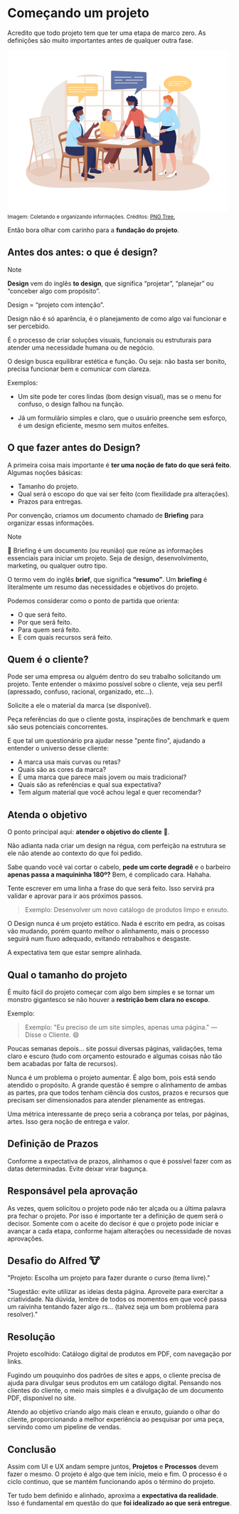 # Começando um projeto

Acredito que todo projeto tem que ter uma etapa de marco zero. As definições são muito importantes antes de qualquer outra fase.

![alt text](imgs/briefing-reunindo-informacao.png)  
<small>Imagem: Coletando e organizando informações. Créditos: [PNG Tree.](https://pngtree.com/free-png-vectors/briefing-team-vector)</small>

Então bora olhar com carinho para a **fundação do projeto**.

## Antes dos antes: o que é design?

> [!NOTE]
>
> **Design** vem do inglês **to design**, que significa “projetar”, “planejar” ou “conceber algo com propósito”.

Design = “projeto com intenção”.

Design não é só aparência, é o planejamento de como algo vai funcionar e ser percebido.

É o processo de criar soluções visuais, funcionais ou estruturais para atender uma necessidade humana ou de negócio.

O design busca equilibrar estética e função.
Ou seja: não basta ser bonito, precisa funcionar bem e comunicar com clareza.

Exemplos:

- Um site pode ter cores lindas (bom design visual), mas se o menu for confuso, o design falhou na função.

- Já um formulário simples e claro, que o usuário preenche sem esforço, é um design eficiente, mesmo sem muitos enfeites.

## O que fazer antes do Design?

A primeira coisa mais importante é **ter uma noção de fato do que será feito**. Algumas noções básicas:

- Tamanho do projeto.
- Qual será o escopo do que vai ser feito (com flexilidade pra alterações).
- Prazos para entregas.

Por convenção, criamos um documento chamado de **Briefing** para organizar essas informações.

> [!NOTE]
>
> 📑 Briefing é um documento (ou reunião) que reúne as informações essenciais para iniciar um projeto. Seja de design, desenvolvimento, marketing, ou qualquer outro tipo.

O termo vem do inglês **brief**, que significa **“resumo”**.
Um **briefing** é literalmente um resumo das necessidades e objetivos do projeto.

Podemos considerar como o ponto de partida que orienta:

- O que será feito.
- Por que será feito.
- Para quem será feito.
- E com quais recursos será feito.

## Quem é o cliente?

Pode ser uma empresa ou alguém dentro do seu trabalho solicitando um projeto. Tente entender o máximo possível sobre o cliente, veja seu perfil (apressado, confuso, racional, organizado, etc...).

Solicite a ele o material da marca (se disponível).

Peça referências do que o cliente gosta, inspirações de benchmark e quem são seus potenciais concorrentes.

E que tal um questionário pra ajudar nesse "pente fino", ajudando a entender o universo desse cliente:

- A marca usa mais curvas ou retas?
- Quais são as cores da marca?
- É uma marca que parece mais jovem ou mais tradicional?
- Quais são as referências e qual sua expectativa?
- Tem algum material que você achou legal e quer recomendar?

## Atenda o objetivo

O ponto principal aqui: **atender o objetivo do cliente** 🎯.

Não adianta nada criar um design na régua, com perfeição na estrutura se ele não atende ao contexto do que foi pedido.

Sabe quando você vai cortar o cabelo, **pede um corte degradê** e o barbeiro **apenas passa a maquininha 180º?** Bem, é complicado cara. Hahaha.

Tente escrever em uma linha a frase do que será feito. Isso servirá pra validar e aprovar para ir aos próximos passos.

> Exemplo: Desenvolver um novo catálogo de produtos limpo e enxuto.

O Design nunca é um projeto estático. Nada é escrito em pedra, as coisas vão mudando, porém quanto melhor o alinhamento, mais o processo seguirá num fluxo adequado, evitando retrabalhos e desgaste.

A expectativa tem que estar sempre alinhada.

## Qual o tamanho do projeto

É muito fácil do projeto começar com algo bem simples e se tornar um monstro gigantesco se não houver a **restrição bem clara no escopo**.

Exemplo:

> Exemplo: "Eu preciso de um site simples, apenas uma página." — Disse o Cliente. 😄

Poucas semanas depois... site possui diversas páginas, validações, tema claro e escuro (tudo com orçamento estourado e algumas coisas não tão bem acabadas por falta de recursos).

Nunca é um problema o projeto aumentar. É algo bom, pois está sendo atendido o propósito. A grande questão é sempre o alinhamento de ambas as partes, pra que todos tenham ciência dos custos, prazos e recursos que precisam ser dimensionados para atender plenamente as entregas.

Uma métrica interessante de preço seria a cobrança por telas, por páginas, artes. Isso gera noção de entrega e valor.

## Definição de Prazos

Conforme a expectativa de prazos, alinhamos o que é possível fazer com as datas determinadas. Evite deixar virar bagunça.

## Responsável pela aprovação

As vezes, quem solicitou o projeto pode não ter alçada ou a última palavra pra fechar o projeto. Por isso é importante ter a definição de quem será o decisor. Somente com o aceite do decisor é que o projeto pode iniciar e avançar a cada etapa, conforme hajam alterações ou necessidade de novas aprovações.

## Desafio do Alfred 🐮

"Projeto: Escolha um projeto para fazer durante o curso (tema livre)."

"Sugestão: evite utilizar as ideias desta página. Aproveite para exercitar a criatividade. Na dúvida, lembre de todos os momentos em que você passa um raivinha tentando fazer algo rs… (talvez seja um bom problema para resolver)."

## Resolução

Projeto escolhido: Catálogo digital de produtos em PDF, com navegação por links.

Fugindo um pouquinho dos padrões de sites e apps, o cliente precisa de ajuda para divulgar seus produtos em um catálogo digital. Pensando nos clientes do cliente, o meio mais simples é a divulgação de um documento PDF, disponível no site.

Atendo ao objetivo criando algo mais clean e enxuto, guiando o olhar do cliente, proporcionando a melhor experiência ao pesquisar por uma peça, servindo como um pipeline de vendas.

## Conclusão

Assim com UI e UX andam sempre juntos, **Projetos** e **Processos** devem fazer o mesmo. O projeto é algo que tem início, meio e fim. O processo é o ciclo continuo, que se mantém funcionando após o término do projeto.

Ter tudo bem definido e alinhado, aproxima a **expectativa da realidade**. Isso é fundamental em questão do que **foi idealizado ao que será entregue**.
